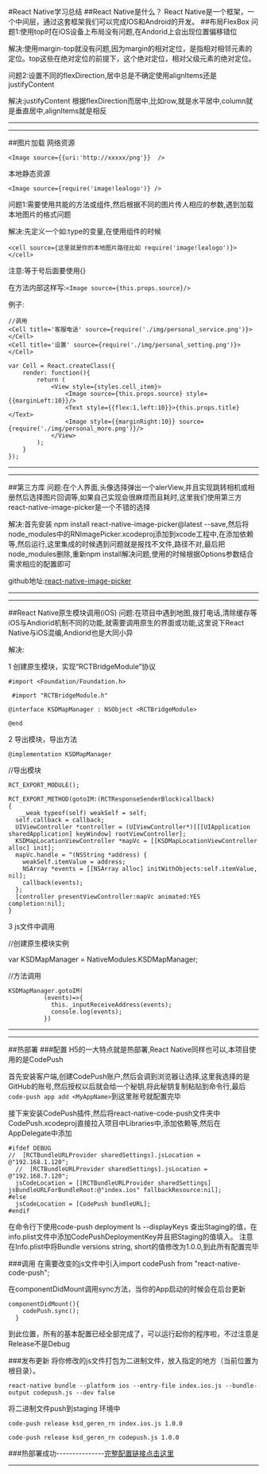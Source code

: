 #React Native学习总结
##React Native是什么？
React Native是一个框架，一个中间层，通过这套框架我们可以完成IOS和Android的开发。
##布局FlexBox
问题1:使用top时在iOS设备上布局没有问题,在Andorid上会出现位置偏移错位

解决:使用margin-top就没有问题,因为margin的相对定位，是指相对相邻元素的定位。top这些在绝对定位的前提下，这个绝对定位，相对父级元素的绝对定位。

问题2:设置不同的flexDirection,居中总是不确定使用alignItems还是justifyContent

解决:justifyContent 根据flexDirection而居中,比如row,就是水平居中,column就是垂直居中,alignItems就是相反
___
___
##图片加载
网络资源

`<Image source={{uri:'http://xxxxx/png'}}  />`

本地静态资源

`<Image source={require('image!lealogo')} />`

问题1:需要使用共能的方法或组件,然后根据不同的图片传人相应的参数,遇到加载本地图片的格式问题

解决:先定义一个如:type的变量,在使用组件的时候

`<cell source={这里就是你的本地图片路径比如 require('image!lealogo')}></cell>`

注意:等于号后面要使用{}

在方法内部这样写:`<Image source={this.props.source}/>`

例子:

```
//调用
<Cell title='客服电话' source={require('./img/personal_service.png')}></Cell>
<Cell title='设置' source={require('./img/personal_setting.png')}></Cell>

var Cell = React.createClass({
    render: function(){
        return (
            <View style={styles.cell_item}>
                <Image source={this.props.source} style={{marginLeft:10}}/>
                <Text style={{flex:1,left:10}}>{this.props.title}</Text>
                <Image style={{marginRight:10}} source={require('./img/personal_more.png')}/>
            </View>
        );
    }
});
```
___
___
##第三方库
问题:在个人界面,头像选择弹出一个alerView,并且实现跳转相机或相册然后选择图片回调等,如果自己实现会很麻烦而且耗时,这里我们使用第三方react-native-image-picker是一个不错的选择

解决:首先安装 npm install react-native-image-picker@latest --save,然后将node_modules中的RNImagePicker.xcodeproj添加到xcode工程中,在添加依赖等,然后运行,这里集成的时候遇到问题就是报找不文件,路径不对,最后把node_modules删除,重新npm install解决问题,使用的时候根据Options参数结合需求相应的配置即可

github地址:[react-native-image-picker](https://github.com/marcshilling/react-native-image-picker)
___
___
##React Native原生模块调用(iOS)
问题:在项目中遇到地图,拨打电话,清除缓存等iOS与Andiorid机制不同的功能,就需要调用原生的界面或功能,这里说下React Native与iOS混编,Andiorid也是大同小异

解决:

1 创建原生模块，实现“RCTBridgeModule”协议

`#import <Foundation/Foundation.h>`

` #import "RCTBridgeModule.h"`

`@interface KSDMapManager : NSObject <RCTBridgeModule>`

`@end`

2 导出模块，导出方法

`@implementation KSDMapManager`

//导出模块

`RCT_EXPORT_MODULE();`

```
RCT_EXPORT_METHOD(gotoIM:(RCTResponseSenderBlock)callback)
{
   __weak typeof(self) weakSelf = self;
  self.callback = callback;
  UIViewController *controller = (UIViewController*)[[[UIApplication sharedApplication] keyWindow] rootViewController];
  KSDMapLocationViewController *mapVc = [[KSDMapLocationViewController alloc] init];
  mapVc.handle = ^(NSString *address) {
    weakSelf.itemValue = address;
    NSArray *events = [[NSArray alloc] initWithObjects:self.itemValue, nil];
    callback(events);
  }; 
  [controller presentViewController:mapVc animated:YES completion:nil];
}
```
3 js文件中调用

//创建原生模块实例

var KSDMapManager = NativeModules.KSDMapManager;

//方法调用

```
KSDMapManager.gotoIM(
          (events)=>{
            this._inputReceiveAddress(events);
            console.log(events);
          })       
```
___
___
##热部署
###配置
H5的一大特点就是热部署,React Native同样也可以,本项目使用的是CodePush

首先安装客户端,创建CodePush账户,然后会调到浏览器让选择,这里我选择的是GitHub的账号,然后授权以后就会给一个秘钥,将此秘钥复制粘贴到命令行,最后`code-push app add <MyAppName>`到这里账号就配置完毕

接下来安装CodePush插件,然后将react-native-code-push文件夹中CodePush.xcodeproj直接拉入项目中Libraries中,添加依赖等,然后在AppDelegate中添加

```
#ifdef DEBUG
//  [RCTBundleURLProvider sharedSettings].jsLocation = @"192.168.1.120";
  //  [RCTBundleURLProvider sharedSettings].jsLocation = @"192.168.7.120";
  jsCodeLocation = [[RCTBundleURLProvider sharedSettings] jsBundleURLForBundleRoot:@"index.ios" fallbackResource:nil];
#else
  jsCodeLocation = [CodePush bundleURL];
#endif
```

在命令行下使用code-push deployment ls <AppName> --displayKeys 查出Staging的值，在info.plist文件中添加CodePushDeploymentKey并且把Staging的值填入。 注意在Info.plist中将Bundle versions string, short的值修改为1.0.0,到此所有配置完毕

###调用
在需要改变的js文件中引入import codePush from "react-native-code-push";

在componentDidMount调用sync方法，当你的App启动的时候会在后台更新

```
componentDidMount(){
    codePush.sync();
  }
```
到此位置，所有的基本配置已经全部完成了，可以运行起你的程序啦，不过注意是Release不是Debug

###发布更新
将你修改的js文件打包为二进制文件，放入指定的地方（当前位置为根目录）。

`react-native bundle --platform ios --entry-file index.ios.js --bundle-output codepush.js --dev false`

将二进制文件push到staging 环境中

`code-push release ksd_geren_rn index.ios.js 1.0.0`

`code-push release ksd_geren_rn codepush.js 1.0.0`

###热部署成功---------------[完整配置链接点击这里](http://blog.csdn.net/u011151353/article/details/50688681)
___
